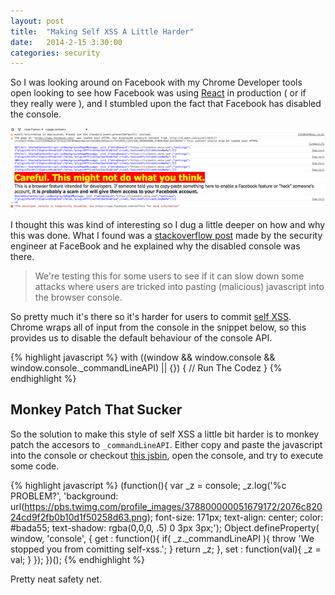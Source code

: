```yaml
---
layout: post
title:  "Making Self XSS A Little Harder"
date:   2014-2-15 3:30:00
categories: security
---
```


So I was looking around on Facebook with my Chrome Developer tools open looking to see how Facebook was using [React](http://facebook.github.io/react/) in production ( or if they really were ), and I stumbled upon the fact that Facebook has disabled the console.

![Disabled Facebook Console](/assets/images/fb-console.png "Disabled Facebook Console")

I thought this was kind of interesting so I dug a little deeper on how and why this was done. What I found was a [stackoverflow post](http://stackoverflow.com/questions/21692646/how-does-facebook-disable-browsers-integrated-developer-tools/21692733) made by the security engineer at FaceBook and he explained why the disabled console was there.

> We're testing this for some users to see if it can slow down some attacks where users are tricked into pasting (malicious) javascript into the browser console.

So pretty much it's there so it's harder for users to commit [self XSS](https://www.facebook.com/photo.php?v=956977232793). Chrome wraps all of input from the console in the snippet below, so this provides us to disable the default behaviour of the console API.

{% highlight javascript %}
with ((window && window.console && window.console._commandLineAPI) || {}) {
  // Run The Codez
}
{% endhighlight %}

## Monkey Patch That Sucker
So the solution to make this style of self XSS a little bit harder is to monkey patch the accesors to `_commandLineAPI`. Either copy and paste the javascript into the console or checkout [this jsbin](http://jsbin.com/vuqam/1), open the console, and try to execute some code.

{% highlight javascript %}
(function(){
  var _z = console;
  _z.log('%c PROBLEM?', 'background: url(https://pbs.twimg.com/profile_images/378800000051679172/2076c82024cd9f2fb0b10d1f50258d63.png); font-size: 171px; text-align: center; color: #bada55; text-shadow: rgba(0,0,0, .5) 0 3px 3px;');
  Object.defineProperty( window, 'console', {
    get : function(){
      if( _z._commandLineAPI ){
        throw 'We stopped you from comitting self-xss.';
      }
      return _z;
    },
    set : function(val){
      _z = val;
    }
  });
})();
{% endhighlight %}

Pretty neat safety net.

